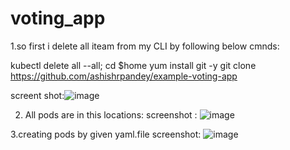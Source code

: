 # voting_app
1.so first i delete all  iteam from my CLI by following below cmnds:

kubectl delete all --all;
cd $home
yum install git -y
git clone  https://github.com/ashishrpandey/example-voting-app

screent shot:![image](https://github.com/Ankurnain/voting_app/assets/90696788/be1dfa35-8d14-4f07-9f23-d672fc70a285)

2. All pods are in this locations:
screenshot : ![image](https://github.com/Ankurnain/voting_app/assets/90696788/2a1a2992-712d-4524-bdc5-e0c3f9878d99)

3.creating pods by given yaml.file
screenshot: ![image](https://github.com/Ankurnain/voting_app/assets/90696788/b015662d-1283-4bfa-a958-01d6351d0c96)

